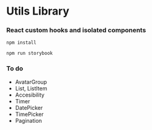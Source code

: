 # Utils Library

### React custom hooks and isolated components

`npm install`

`npm run storybook`

### To do

- AvatarGroup
- List, ListItem
- Accesibility
- Timer
- DatePicker
- TimePicker
- Pagination
